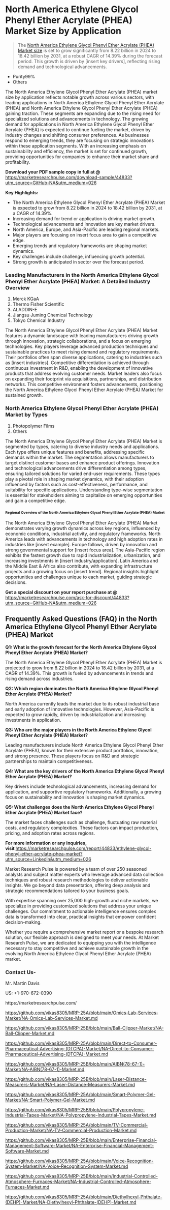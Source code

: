 <h1>North America Ethylene Glycol Phenyl Ether Acrylate (PHEA) Market&nbsp;Size by Application</h1><blockquote><p>The <a href="https://marketresearchpulse.com/download-sample/44833?utm_source=GitHub-NA&amp;utm_medium=026">North America Ethylene Glycol Phenyl Ether Acrylate (PHEA) Market size</a> is set to grow significantly from 8.22 billion in 2024 to 18.42 billion by 2031, at a robust CAGR of 14.39% during the forecast period. This growth is driven by [insert key drivers], reflecting rising demand and technological advancements.</p></blockquote><ul><li>Purity99%<li> Others</li></ul><p>The North America Ethylene Glycol Phenyl Ether Acrylate (PHEA) market size by application reflects notable growth across various sectors, with leading applications in North America Ethylene Glycol Phenyl Ether Acrylate (PHEA) and North America Ethylene Glycol Phenyl Ether Acrylate (PHEA) gaining traction. These segments are expanding due to the rising need for specialized solutions and advancements in technology. The growing demand for applications in North America Ethylene Glycol Phenyl Ether Acrylate (PHEA) is expected to continue fueling the market, driven by industry changes and shifting consumer preferences. As businesses respond to emerging trends, they are focusing on strategic innovations within these application segments. With an increasing emphasis on sustainability and efficiency, the market is set for continued growth, providing opportunities for companies to enhance their market share and profitability.</p><p><strong>Download your PDF sample copy in full at @ </strong><a href="https://marketresearchpulse.com/download-sample/44833?utm_source=GitHub-NA&amp;utm_medium=026">https://marketresearchpulse.com/download-sample/44833?utm_source=GitHub-NA&amp;utm_medium=026</a></p><p><strong>Key Highlights: </strong></p><ul><li>The North America Ethylene Glycol Phenyl Ether Acrylate (PHEA) Market is expected to grow from 8.22 billion in 2024 to 18.42 billion by 2031, at a CAGR of 14.39%.</li><li>Increasing demand for trend or application is driving market growth.</li><li>Technological advancements and innovation are key market drivers.</li><li>North America, Europe, and Asia-Pacific are leading regional markets.</li><li>Major players are focusing on insert focus area to gain a competitive edge.</li><li>Emerging trends and regulatory frameworks are shaping market dynamics.</li><li>Key challenges include challenge, influencing growth potential.</li><li>Strong growth is anticipated in sector over the forecast period.</li></ul><h3>Leading Manufacturers in the North America Ethylene Glycol Phenyl Ether Acrylate (PHEA) Market: A Detailed Industry Overview</h3><ol><li>Merck KGaA</li><li>Thermo Fisher Scientific</li><li>ALADDIN-E</li><li>Jiangsu Juming Chemical Technology</li><li>Tokyo Chemical Industry</li></ol><div class="flex max-w-full flex-col flex-grow"><div class="min-h-8 text-message flex w-full flex-col items-end gap-2 whitespace-normal break-words [.text-message+&amp;]:mt-5" dir="auto" data-message-author-role="assistant" data-message-id="fd8432e4-4910-450d-b182-61b7bfb0a01f" data-message-model-slug="gpt-4o"><div class="flex w-full flex-col gap-1 empty:hidden first:pt-[3px]"><div class="markdown prose w-full break-words dark:prose-invert light"><p>The North America Ethylene Glycol Phenyl Ether Acrylate (PHEA) Market features a dynamic landscape with leading manufacturers driving growth through innovation, strategic collaborations, and a focus on emerging technologies. Key players leverage advanced production techniques and sustainable practices to meet rising demand and regulatory requirements. Their portfolios often span diverse applications, catering to industries such as [insert industries]. Competitive differentiation is achieved through continuous investment in R&amp;D, enabling the development of innovative products that address evolving customer needs. Market leaders also focus on expanding their footprint via acquisitions, partnerships, and distribution networks. This competitive environment fosters advancements, positioning the North America Ethylene Glycol Phenyl Ether Acrylate (PHEA) Market for sustained growth.</p></div></div></div></div><h3>North America Ethylene Glycol Phenyl Ether Acrylate (PHEA) Market by Types</h3><ol><li>Photopolymer Films<li> Others</li></ol><div class="flex max-w-full flex-col flex-grow"><div class="min-h-8 text-message flex w-full flex-col items-end gap-2 whitespace-normal break-words [.text-message+&amp;]:mt-5" dir="auto" data-message-author-role="assistant" data-message-id="084470be-0bb7-4664-bddf-5156b4f41249" data-message-model-slug="gpt-4o-mini"><div class="flex w-full flex-col gap-1 empty:hidden first:pt-[3px]"><div class="markdown prose w-full break-words dark:prose-invert light"><p>The North America Ethylene Glycol Phenyl Ether Acrylate (PHEA) Market is segmented by types, catering to diverse industry needs and applications. Each type offers unique features and benefits, addressing specific demands within the market. The segmentation allows manufacturers to target distinct customer bases and enhance product offerings. Innovation and technological advancements drive differentiation among types, ensuring tailored solutions for varied end-user requirements. These types play a pivotal role in shaping market dynamics, with their adoption influenced by factors such as cost-effectiveness, performance, and suitability for specific applications. Understanding type-wise segmentation is essential for stakeholders aiming to capitalize on emerging opportunities and gain a competitive edge.</p></div></div></div></div><h3><span style="font-size: 11px;">Regional Overview of the North America Ethylene Glycol Phenyl Ether Acrylate (PHEA) Market</span></h3><div class="flex max-w-full flex-col flex-grow"><div class="min-h-8 text-message flex w-full flex-col items-end gap-2 whitespace-normal break-words [.text-message+&amp;]:mt-5" dir="auto" data-message-author-role="assistant" data-message-id="e9038762-ce64-4e30-91c9-9bd413514231" data-message-model-slug="gpt-4o-mini"><div class="flex w-full flex-col gap-1 empty:hidden first:pt-[3px]"><div class="markdown prose w-full break-words dark:prose-invert light"><p>The North America Ethylene Glycol Phenyl Ether Acrylate (PHEA) Market demonstrates varying growth dynamics across key regions, influenced by economic conditions, industrial activity, and regulatory frameworks. North America leads with advancements in technology and high adoption rates in industries like [insert example]. Europe follows, driven by innovation and strong governmental support for [insert focus area]. The Asia-Pacific region exhibits the fastest growth due to rapid industrialization, urbanization, and increasing investments in [insert industry/application]. Latin America and the Middle East &amp; Africa also contribute, with expanding infrastructure projects and a growing focus on [insert trend]. Regional insights highlight opportunities and challenges unique to each market, guiding strategic decisions.</p></div></div></div></div><p><strong>Get a special discount on your report purchase at @ </strong><a href="https://marketresearchpulse.com/ask-for-discount/44833?utm_source=GitHub-NA&amp;utm_medium=026">https://marketresearchpulse.com/ask-for-discount/44833?utm_source=GitHub-NA&amp;utm_medium=026</a></p><h2>Frequently Asked Questions (FAQ) in the North America Ethylene Glycol Phenyl Ether Acrylate (PHEA) Market</h2><p><strong>Q1: What is the growth forecast for the North America Ethylene Glycol Phenyl Ether Acrylate (PHEA) Market?</strong></p><p>The North America Ethylene Glycol Phenyl Ether Acrylate (PHEA) Market is projected to grow from 8.22 billion in 2024 to 18.42 billion by 2031, at a CAGR of 14.39%. This growth is fueled by advancements in trends and rising demand across industries.</p><p><strong>Q2: Which region dominates the North America Ethylene Glycol Phenyl Ether Acrylate (PHEA) Market?</strong></p><p>North America currently leads the market due to its robust industrial base and early adoption of innovative technologies. However, Asia-Pacific is expected to grow rapidly, driven by industrialization and increasing investments in application.</p><p><strong>Q3: Who are the major players in the North America Ethylene Glycol Phenyl Ether Acrylate (PHEA) Market?</strong></p><p>Leading manufacturers include North America Ethylene Glycol Phenyl Ether Acrylate (PHEA), known for their extensive product portfolios, innovation, and strong presence. These players focus on R&amp;D and strategic partnerships to maintain competitiveness.</p><p><strong>Q4: What are the key drivers of the North America Ethylene Glycol Phenyl Ether Acrylate (PHEA) Market?</strong></p><p>Key drivers include technological advancements, increasing demand for application, and supportive regulatory frameworks. Additionally, a growing focus on sustainability and innovation is shaping market dynamics.</p><p><strong>Q5: What challenges does the North America Ethylene Glycol Phenyl Ether Acrylate (PHEA) Market face?</strong></p><p>The market faces challenges such as challenge, fluctuating raw material costs, and regulatory complexities. These factors can impact production, pricing, and adoption rates across regions.</p><p><strong>For more information or any inquiries, visit&nbsp;</strong><a href="https://marketresearchpulse.com/report/44833/ethylene-glycol-phenyl-ether-acrylate-phea-market?utm_source=Linkedin&utm_medium=026">https://marketresearchpulse.com/report/44833/ethylene-glycol-phenyl-ether-acrylate-phea-market?utm_source=Linkedin&utm_medium=026</a></p><p>Market Research Pulse is powered by a team of over 250 seasoned analysts and subject matter experts who leverage advanced data collection techniques and robust research methodologies to deliver actionable insights. We go beyond data presentation, offering deep analysis and strategic recommendations tailored to your business goals.</p><p>With expertise spanning over 25,000 high-growth and niche markets, we specialize in providing customized solutions that address your unique challenges. Our commitment to actionable intelligence ensures complex data is transformed into clear, practical insights that empower confident decision-making.</p><p>Whether you require a comprehensive market report or a bespoke research solution, our flexible approach is designed to meet your needs. At Market Research Pulse, we are dedicated to equipping you with the intelligence necessary to stay competitive and achieve sustainable growth in the evolving North America Ethylene Glycol Phenyl Ether Acrylate (PHEA) market.</p><h3><strong>Contact Us-</strong></h3><p>Mr. Martin Davis</p><p>US: +1-970-672-0390</p><p>https://marketresearchpulse.com/</p><p><a href="https://github.com/vikas8305/MRP-25A/blob/main/Omics-Lab-Services-Market/NA-Omics-Lab-Services-Market.md">https://github.com/vikas8305/MRP-25A/blob/main/Omics-Lab-Services-Market/NA-Omics-Lab-Services-Market.md</a></p><p><a href="https://github.com/vikas8305/MRP-25B/blob/main/Ball-Clipper-Market/NA-Ball-Clipper-Market.md">https://github.com/vikas8305/MRP-25B/blob/main/Ball-Clipper-Market/NA-Ball-Clipper-Market.md</a></p><p><a href="https://github.com/vikas8305/MRP-25A/blob/main/Direct-to-Consumer-Pharmaceutical-Advertising-(DTCPA)-Market/NA-Direct-to-Consumer-Pharmaceutical-Advertising-(DTCPA)-Market.md">https://github.com/vikas8305/MRP-25A/blob/main/Direct-to-Consumer-Pharmaceutical-Advertising-(DTCPA)-Market/NA-Direct-to-Consumer-Pharmaceutical-Advertising-(DTCPA)-Market.md</a></p><p><a href="https://github.com/vikas8305/MRP-25B/blob/main/AIBN(78-67-1)-Market/NA-AIBN(78-67-1)-Market.md">https://github.com/vikas8305/MRP-25B/blob/main/AIBN(78-67-1)-Market/NA-AIBN(78-67-1)-Market.md</a></p><p><a href="https://github.com/vikas8305/MRP-25B/blob/main/Laser-Distance-Measurers-Market/NA-Laser-Distance-Measurers-Market.md">https://github.com/vikas8305/MRP-25B/blob/main/Laser-Distance-Measurers-Market/NA-Laser-Distance-Measurers-Market.md</a></p><p><a href="https://github.com/vikas8305/MRP-25A/blob/main/Smart-Polymer-Gel-Market/NA-Smart-Polymer-Gel-Market.md">https://github.com/vikas8305/MRP-25A/blob/main/Smart-Polymer-Gel-Market/NA-Smart-Polymer-Gel-Market.md</a></p><p><a href="https://github.com/vikas8305/MRP-25B/blob/main/Polypropylene-Industrial-Tapes-Market/NA-Polypropylene-Industrial-Tapes-Market.md">https://github.com/vikas8305/MRP-25B/blob/main/Polypropylene-Industrial-Tapes-Market/NA-Polypropylene-Industrial-Tapes-Market.md</a></p><p><a href="https://github.com/vikas8305/MRP-25A/blob/main/TV-Commercial-Production-Market/NA-TV-Commercial-Production-Market.md">https://github.com/vikas8305/MRP-25A/blob/main/TV-Commercial-Production-Market/NA-TV-Commercial-Production-Market.md</a></p><p><a href="https://github.com/vikas8305/MRP-25B/blob/main/Enterprise-Financial-Management-Software-Market/NA-Enterprise-Financial-Management-Software-Market.md">https://github.com/vikas8305/MRP-25B/blob/main/Enterprise-Financial-Management-Software-Market/NA-Enterprise-Financial-Management-Software-Market.md</a></p><p><a href="https://github.com/vikas8305/MRP-25A/blob/main/Voice-Recognition-System-Market/NA-Voice-Recognition-System-Market.md">https://github.com/vikas8305/MRP-25A/blob/main/Voice-Recognition-System-Market/NA-Voice-Recognition-System-Market.md</a></p><p><a href="https://github.com/vikas8305/MRP-25B/blob/main/Industrial-Controlled-Atmosphere-Furnaces-Market/NA-Industrial-Controlled-Atmosphere-Furnaces-Market.md">https://github.com/vikas8305/MRP-25B/blob/main/Industrial-Controlled-Atmosphere-Furnaces-Market/NA-Industrial-Controlled-Atmosphere-Furnaces-Market.md</a></p><p><a href="https://github.com/vikas8305/MRP-25A/blob/main/Diethylhexyl-Phthalate-(DEHP)-Market/NA-Diethylhexyl-Phthalate-(DEHP)-Market.md">https://github.com/vikas8305/MRP-25A/blob/main/Diethylhexyl-Phthalate-(DEHP)-Market/NA-Diethylhexyl-Phthalate-(DEHP)-Market.md</a></p>
